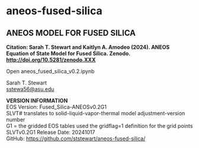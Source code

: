 # aneos-fused-silica

## ANEOS MODEL FOR FUSED SILICA<br>

<b>Citation:  Sarah T. Stewart and Kaitlyn A. Amodeo (2024). ANEOS Equation of State Model for Fused Silica. Zenodo. http://doi.org/10.5281/zenodo.XXX</b><p>

Open aneos_fused_silica_v0.2.ipynb<p>

Sarah T. Stewart<br>
sstewa56@asu.edu<br>

<b>VERSION INFORMATION</b><br>
EOS Version: Fused_Silica-ANEOSv0.2G1<br>
SLVT# translates to solid-liquid-vapor-thermal model adjustment-version number<br>
G1 = the gridded EOS tables used the gridflag=1 definition for the grid points<br>
SLVTv0.2G1 Release Date: 20241017<br>
GitHub: https://github.com/ststewart/aneos-fused-silica/<br>
